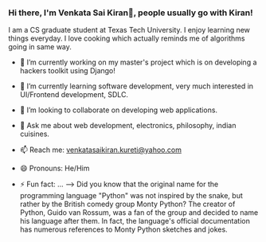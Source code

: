 ### Hi there, I'm Venkata Sai Kiran👋, people usually go with Kiran!

I am a CS graduate student at Texas Tech University. I enjoy learning new things everyday. I love cooking which actually reminds me of algorithms going in same way.

- 🔭 I’m currently working on my master's project which is on developing a hackers toolkit using Django!
- 🌱 I’m currently learning software development, very much interested in UI/Frontend development, SDLC.
- 👯 I’m looking to collaborate on developing web applications.

- 💬 Ask me about web development, electronics, philosophy, indian cuisines.
- 📫 Reach me: venkatasaikiran.kureti@yahoo.com
- 😄 Pronouns: He/Him

- ⚡ Fun fact: ...
--> Did you know that the original name for the programming language "Python" was not inspired by the snake, but rather by the British comedy group Monty Python? The creator of Python, Guido van Rossum, was a fan of the group and decided to name his language after them. In fact, the language's official documentation has numerous references to Monty Python sketches and jokes.
